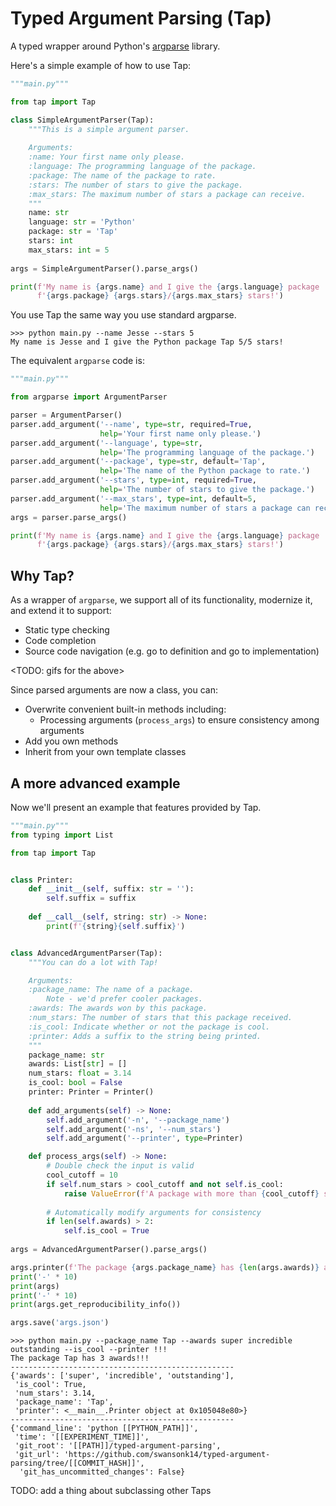 # Typed Argument Parsing (Tap)

A typed wrapper around Python's [argparse](https://docs.python.org/3/library/argparse.html) library.


Here's a simple example of how to use Tap:


```python
"""main.py"""

from tap import Tap

class SimpleArgumentParser(Tap):
    """This is a simple argument parser.
    
    Arguments:
    :name: Your first name only please.
    :language: The programming language of the package.
    :package: The name of the package to rate.
    :stars: The number of stars to give the package.
    :max_stars: The maximum number of stars a package can receive.
    """
    name: str
    language: str = 'Python'
    package: str = 'Tap'
    stars: int
    max_stars: int = 5
    
args = SimpleArgumentParser().parse_args()

print(f'My name is {args.name} and I give the {args.language} package '
      f'{args.package} {args.stars}/{args.max_stars} stars!')
```

You use Tap the same way you use standard argparse.
```
>>> python main.py --name Jesse --stars 5
My name is Jesse and I give the Python package Tap 5/5 stars!
```

The equivalent `argparse` code is:
```python
"""main.py"""

from argparse import ArgumentParser

parser = ArgumentParser()
parser.add_argument('--name', type=str, required=True,
                    help='Your first name only please.')
parser.add_argument('--language', type=str,
                    help='The programming language of the package.')
parser.add_argument('--package', type=str, default='Tap',
                    help='The name of the Python package to rate.')
parser.add_argument('--stars', type=int, required=True,
                    help='The number of stars to give the package.')
parser.add_argument('--max_stars', type=int, default=5,
                    help='The maximum number of stars a package can receive.')
args = parser.parse_args()

print(f'My name is {args.name} and I give the {args.language} package '
      f'{args.package} {args.stars}/{args.max_stars} stars!')
```

## Why Tap?
As a wrapper of `argparse`, we support all of its functionality, modernize it, and extend it to support:
- Static type checking
- Code completion
- Source code navigation (e.g. go to definition and go to implementation)

<TODO: gifs for the above>

Since parsed arguments are now a class, you can:
- Overwrite convenient built-in methods including:
  - Processing arguments (`process_args`) to ensure consistency among arguments
- Add you own methods
- Inherit from your own template classes

## A more advanced example
Now we'll present an example that features provided by Tap.

```python
"""main.py"""
from typing import List

from tap import Tap


class Printer:
    def __init__(self, suffix: str = ''):
        self.suffix = suffix
    
    def __call__(self, string: str) -> None:
        print(f'{string}{self.suffix}')


class AdvancedArgumentParser(Tap):
    """You can do a lot with Tap!

    Arguments:
    :package_name: The name of a package.
        Note - we'd prefer cooler packages.
    :awards: The awards won by this package.
    :num_stars: The number of stars that this package received.
    :is_cool: Indicate whether or not the package is cool.
    :printer: Adds a suffix to the string being printed.
    """
    package_name: str
    awards: List[str] = []
    num_stars: float = 3.14
    is_cool: bool = False
    printer: Printer = Printer()
    
    def add_arguments(self) -> None:
        self.add_argument('-n', '--package_name')
        self.add_argument('-ns', '--num_stars')
        self.add_argument('--printer', type=Printer)

    def process_args(self) -> None:
        # Double check the input is valid
        cool_cutoff = 10
        if self.num_stars > cool_cutoff and not self.is_cool:
            raise ValueError(f'A package with more than {cool_cutoff} stars must be marked cool.')
        
        # Automatically modify arguments for consistency
        if len(self.awards) > 2:
            self.is_cool = True
    
args = AdvancedArgumentParser().parse_args()

args.printer(f'The package {args.package_name} has {len(args.awards)} awards')
print('-' * 10)
print(args)
print('-' * 10)
print(args.get_reproducibility_info())

args.save('args.json')
```

```
>>> python main.py --package_name Tap --awards super incredible outstanding --is_cool --printer !!!
The package Tap has 3 awards!!!
--------------------------------------------------
{'awards': ['super', 'incredible', 'outstanding'],
 'is_cool': True,
 'num_stars': 3.14,
 'package_name': 'Tap',
 'printer': <__main__.Printer object at 0x105048e80>}
--------------------------------------------------
{'command_line': 'python [[PYTHON_PATH]]',
 'time': '[[EXPERIMENT_TIME]]',
 'git_root': '[[PATH]]/typed-argument-parsing',
 'git_url': 'https://github.com/swansonk14/typed-argument-parsing/tree/[[COMMIT_HASH]]',
  'git_has_uncommitted_changes': False}
```

TODO: add a thing about subclassing other Taps